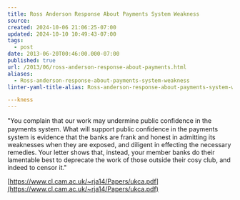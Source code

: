 ```yaml
---
title: Ross Anderson Response About Payments System Weakness
source: 
created: 2024-10-06 21:06:25-07:00
updated: 2024-10-10 10:49:43-07:00
tags:
  - post
date: 2013-06-20T00:46:00.000-07:00
published: true
url: /2013/06/ross-anderson-response-about-payments.html
aliases:
  - Ross-anderson-response-about-payments-system-weakness
linter-yaml-title-alias: Ross-anderson-response-about-payments-system-weakness

---kness
---
```



  
  
"You complain that our work may undermine public conﬁdence in the payments system. What will support public conﬁdence in the payments system is evidence that the banks are frank and honest in admitting its weaknesses when they are exposed, and diligent in effecting the necessary remedies. Your letter shows that, instead, your member banks do their lamentable best to deprecate the work of those outside their cosy club, and indeed to censor it."  
  
[https://www.cl.cam.ac.uk/~rja14/Papers/ukca.pdf](https://www.cl.cam.ac.uk/~rja14/Papers/ukca.pdf)